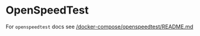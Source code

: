 # OpenSpeedTest

For `openspeedtest` docs see [/docker-compose/openspeedtest/README.md](../../../../docker-compose/openspeedtest/README.md)
